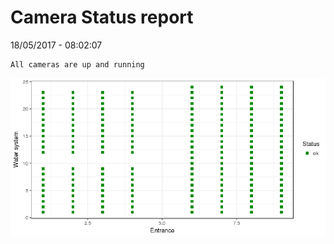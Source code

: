 Camera Status report
================
18/05/2017 - 08:02:07

    All cameras are up and running

![](camreport_files/figure-markdown_github/unnamed-chunk-2-1.png)
